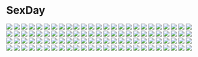 # SexDay
![](https://konachan.com/image/5a0442f9bb8a286dffd706ef51a22012/Konachan.com%20-%20178447%20blonde_hair%20blush%20breasts%20building%20cleavage%20gloves%20green_eyes%20halloween%20hat%20navel%20original%20pumpkin%20short_hair%20skirt%20thighhighs%20tie%20umbrella.jpg)
![](https://konachan.com/jpeg/7a537059fd5be851affdb960f4ced67f/Konachan.com%20-%20271855%202girls%20akiyama_uta%20black_hair%20blue_eyes%20brown_hair%20building%20city%20clouds%20kneehighs%20original%20shoujo_ai%20skirt%20sky%20sleeping%20sunset%20train%20tree%20twintails.jpg)
![](https://konachan.com/jpeg/1f460f70fdfe22de0b84cf556d5264af/Konachan.com%20-%20186385%20anus%20blonde_hair%20blush%20bra%20breast_grab%20breasts%20fingering%20game_cg%20green_eyes%20kobuichi%20nipples%20panties%20pussy%20spread_legs%20uncensored%20underwear%20yuzusoft.jpg)
![](https://konachan.com/image/148808b88d25c81166bc757d77bec707/Konachan.com%20-%2052953%20blue_hair%20fujimiya_chisa%20fukamine_riko%20hat%20hokazono_rinka%20kamishiro_yukari%20konosaka_kirino%20mitha%20pink%20pink_hair%20ribbons%20school_uniform%20wink.jpg)
![](https://konachan.com/image/e274bdbf5229303e8c628e14cf7dfdd1/Konachan.com%20-%2049536%20aisaka_taiga%20takasu_ryuuji%20toradora%20wedding_attire.jpg)
![](https://konachan.com/jpeg/e8e53355cbf350d9e8d6a46f8a1c805c/Konachan.com%20-%2029360%20purple_eyes%20purple_hair%20skirt%20tagme%20topless.jpg)
![](https://konachan.com/image/905866a8673d0491b2c9f5613713e731/Konachan.com%20-%2099775%20mahou_shoujo_madoka_magica%20miki_sayaka%20sakura_kyouko%20white.jpg)
![](https://konachan.com/image/ee1b4810d3b90ad50d7e83e8860b6c66/Konachan.com%20-%20238188%20bed%20blush%20bow%20braids%20brown_eyes%20brown_hair%20fuu_%28fuore%29%20original%20phone%20school_uniform%20short_hair%20skirt%20thighhighs.jpg)
![](https://konachan.com/image/b3ff0a27a6988d3350dafc527af8974d/Konachan.com%20-%20193800%202girls%20barefoot%20bra%20breasts%20cleavage%20konno_miki%20long_hair%20megami%20panties%20pink_hair%20purple_hair%20ranjou_satsuki%20scan%20twintails%20underwear.jpg)
![](https://konachan.com/image/fe0c04987479af306f9d15a97d90dc6b/Konachan.com%20-%2040936%20aa_megami-sama%20belldandy%20blue_eyes%20brown_hair%20sky.jpg)
![](https://konachan.com/image/57b6ab1b68debf304bf76efef1100be0/Konachan.com%20-%2087755%20aqua_hair%20blue_hair%20clouds%20hatsune_miku%20headphones%20long_hair%20petals%20scenic%20sky%20thighhighs%20tree%20twintails%20vocaloid.jpg)
![](https://konachan.com/image/9a789eff5308e75a352690177c6aa264/Konachan.com%20-%20278190%20ass%20blue_eyes%20brown_hair%20close%20original%20panties%20shisshou_senkoku%20short_hair%20train%20underwear.jpg)
![](https://konachan.com/jpeg/6bd7180869ade264c5abbb5b5a9e8197/Konachan.com%20-%20260246%202girls%20blue_eyes%20blue_hair%20blush%20breast_hold%20breasts%20cleavage%20dress%20maid%20pink_eyes%20pink_hair%20ram_%28re%3Azero%29%20rem_%28re%3Azero%29%20ribbons%20short_hair%20twins.jpg)
![](https://konachan.com/jpeg/aa98be660da542dc6f56b846ce1c4450/Konachan.com%20-%20219154%20arisugawa_aoi%20blonde_hair%20blue_eyes%20blush%20censored%20cum%20game_cg%20male%20nana-sama%20orange_eyes%20penis%20ponytail%20red_hair%20stockings%20studio_hilite%20tie%20trap.jpg)
![](https://konachan.com/image/036214aa5ca6a6b026dd3257cd126327/Konachan.com%20-%20255351%20aliasing%20amatsukiryoyu%20aqua_eyes%20aqua_hair%20hatsune_miku%20headphones%20long_hair%20petals%20skirt%20thighhighs%20tie%20twintails%20vocaloid.jpg)
![](https://konachan.com/image/960bf4fd157441c0a3d56826a6f6337d/Konachan.com%20-%2076715%20cc%20code_geass.jpg)
![](https://konachan.com/image/89ef460c7316ad6cb7e00bb299a300a8/Konachan.com%20-%20118285%20blue_hair%20breasts%20buriki%20cleavage%20denpa_onna_to_seishun_otoko%20long_hair%20touwa_meme%20vector%20white.jpg)
![](https://konachan.com/jpeg/a8e2e10e7a19d0fb574ddb691e1c43b9/Konachan.com%20-%20288438%20black_hair%20blush%20chibi%20chitanda_eru%20green_eyes%20hyouka%20male%20mery_%28apfl0515%29%20oreki_houtarou%20school_uniform%20short_hair%20signed%20skirt%20wings.jpg)
![](https://konachan.com/image/1ee20a6b9dec4ba5d56a3d3a5ac351bf/Konachan.com%20-%2085297%20dress%20green_eyes%20green_hair%20gumi%20naoto%20shorts%20vocaloid.jpg)
![](https://konachan.com/image/a907ee493c62cbeab05c097db8342bb0/Konachan.com%20-%20144206%20black_eyes%20black_hair%20blue_eyes%20brown_eyes%20brown_hair%20group%20headband%20k-on%21%20long_hair%20red_eyes%20scan%20short_hair%20suit%20thighhighs%20tie%20twintails.jpg)
![](https://konachan.com/image/cd977347c223a12e45bf8d9e4cd3b5bc/Konachan.com%20-%20115884%20argenteumastrum%20hagiwara_yukiho%20idolmaster%20kikuchi_makoto.jpg)
![](https://konachan.com/image/a4a27da2c87b95bfb0c1e8a6383145b6/Konachan.com%20-%20154284%20nanfe%20original.jpg)
![](https://konachan.com/jpeg/ffc7e4f17a5d12788fd0ba2e575c7504/Konachan.com%20-%2019035%20arcueid_brunestud%20ciel%20hisui%20kohaku%20melty_blood%20shingetsutan_tsukihime%20tohno_akiha%20twins%20vermillion_akiha.jpg)
![](https://konachan.com/image/b735165960c14a69874cd081de666322/Konachan.com%20-%2065236%20bikini%20breasts%20hoshiguma_yuugi%20pointed_ears%20saigyouji_yuyuko%20swimsuit%20touhou%20yakumo_yukari%20yasaka_kanako.jpg)
![](https://konachan.com/jpeg/30b2a27eab4e1c6cc88973387e2dc675/Konachan.com%20-%2020540%20ghost_in_the_shell%20tachikoma.jpg)
![](https://konachan.com/image/a6ba0b812df9ec8fc3518dbe94edfef7/Konachan.com%20-%20191427%20blonde_hair%20bodysuit%20crossover%20eyepatch%20headband%20kagamine_len%20kagamine_rin%20male%20nine_%28liuyuhao1992%29%20phone%20short_hair%20vocaloid%20yellow_eyes.jpg)
![](https://konachan.com/image/a9f4223e102e17cb9323e5fb65083ff7/Konachan.com%20-%2064801%20cecily_cambell%20charlotte_e_firobisher%20lisa%20pointed_ears%20seiken_no_blacksmith.jpg)
![](https://konachan.com/image/37568e9ec3a2a0430852742461359773/Konachan.com%20-%20197837%20black_hair%20blue_eyes%20glasses%20itsutsuse%20long_hair%20original%20skirt.jpg)
![](https://konachan.com/jpeg/b24235c3b853bb4fbdef3f87fdd25a0e/Konachan.com%20-%20281677%20bakemonogatari%20blonde_hair%20dress%20loli%20long_hair%20monogatari_%28series%29%20oshino_shinobu%20summer_dress%20tr_%28hareru%29%20yellow%20yellow_eyes.jpg)
![](https://konachan.com/image/ebb39c6bcfb23238dade3748687a6680/Konachan.com%20-%20203608%20blonde_hair%20card_captor_sakura%20green_eyes%20hc%20kinomoto_sakura%20ribbons%20water%20wings.jpg)
![](https://konachan.com/image/08e934b1a3485f19aec4ce257ae509b5/Konachan.com%20-%2036321%20black%20boots%20hatsune_miku%20red_eyes%20thighhighs%20tie%20twintails%20vocaloid%20zettai_ryouiki.jpg)
![](https://konachan.com/image/59a704ca41bf373f68fa9ee088f8bb5b/Konachan.com%20-%20205588%20dlsite.com%20gray_hair%20original%20pantyhose%20paseri%20red_eyes%20scarf%20xi_lily.jpg)
![](https://konachan.com/image/ab2667e0f05c2b269f4e36ec3bb10e30/Konachan.com%20-%2054133%20blue_hair%20fire%20hat%20hinanawi_tenshi%20long_hair%20moon%20orange_eyes%20skirt%20sky%20sword%20touhou%20weapon.jpg)
![](https://konachan.com/image/cd7bdcd3379dc5301abd501da4080fee/Konachan.com%20-%20124537%202girls%20blonde_hair%20breasts%20cleavage%20die_%28artist%29%20hug%20long_hair%20mahou_shoujo_madoka_magica%20red_hair%20sakura_kyouko%20shirt%20tomoe_mami%20undressing%20yuri.jpg)
![](https://konachan.com/jpeg/d2e75d308dec0ff07753f6e8550edd83/Konachan.com%20-%20306276%20blush%20fang%20long_hair%20masayo_%28gin_no_ame%29%20moon%20night%20original%20red_eyes%20skirt%20sky%20stars%20tie%20vampire%20water%20white_hair.jpg)
![](https://konachan.com/jpeg/9bfd3c4d49dd0db6f200e164f4c10184/Konachan.com%20-%20275558%20animal_ears%20anthropomorphism%20ass%20black_hair%20bra%20brown_hair%20long_hair%20navel%20panties%20see_through%20short_hair%20twintails%20underwear%20wink%20yellow_eyes.jpg)
![](https://konachan.com/jpeg/006dfea6cf7d77729e3d9e00218608f2/Konachan.com%20-%20230217%20aliasing%20ass%20breasts%20brown_hair%20cameltoe%20game_cg%20hiwa_yuuka%20kobapyon%20long_hair%20mirror%20navel%20no_bra%20open_shirt%20panties%20reflection%20shirt%20underwear.jpg)
![](https://konachan.com/jpeg/043bde1f372438373b5d86e97b68ac0c/Konachan.com%20-%20208856%20crown%20dress%20elbow_gloves%20enka_%28aknne%29%20flowers%20gloves%20green_hair%20gumi%20gun%20rose%20short_hair%20sideboob%20vocaloid%20weapon.jpg)
![](https://konachan.com/jpeg/7626d1b4443db3d74b34d07a50fd7ebb/Konachan.com%20-%20215390%20black_eyes%20black_hair%20cropped%20glasses%20original%20pantyhose%20park%20ponytail%20scan%20takamichi.jpg)
![](https://konachan.com/image/ef77eced46b866d5cec130385ddf1508/Konachan.com%20-%20211417%202girls%20angel_beats%21%20hisako%20iwasawa_masami%20tazu.jpg)
![](https://konachan.com/image/38f54b48c724ebb9f39df6039a1a936b/Konachan.com%20-%2010169%20blue_eyes%20blue_hair%20chibi%20green_eyes%20haruno_sakura%20headband%20male%20naruto%20orange_hair%20pink_hair%20uchiha_sasuke%20uzumaki_naruto.jpg)
![](https://konachan.com/jpeg/0a24a79e2e975635146fb9b3bc5d2760/Konachan.com%20-%20160563%20kagerou_project%20lemontea%20tateyama_ayano.jpg)
![](https://konachan.com/image/e5079038c9ee207025616ce7b9c2d311/Konachan.com%20-%20144175%20all_male%20black_hair%20blood%20cross%20gray_eyes%20gun%20jpeg_artifacts%20male%20nicholas_d_wolfwood%20short_hair%20suit%20trigun%20tsuki_wani%20weapon.jpg)
![](https://konachan.com/image/12f01e2116dafb4871b5b298764cad74/Konachan.com%20-%20197919%20blonde_hair%20microphone%20original%20signed%20teyuruun%20torn_clothes%20white.jpg)
![](https://konachan.com/image/1279ae29e310ffe32fd284921d20beba/Konachan.com%20-%20130163%20ano_natsu_de_matteru%20blue_eyes%20blue_hair%20landscape%20rinon_%28ano_natsu_de_matteru%29%20scenic%20school_uniform%20short_hair%20tanigawa_kanna.jpg)
![](https://konachan.com/image/231511c2e7aa86d5b611e3c081ce87cd/Konachan.com%20-%20217789%20aqua_eyes%20aqua_hair%20loli%20long_hair%20muishiki_%28umauma016%29%20original%20shorts%20twintails.jpg)
![](https://konachan.com/image/1d08d062907f1262672d9ed78e46ecfe/Konachan.com%20-%20253125%20azur_lane%20bikini%20bow%20breasts%20cameltoe%20fang%20garter_belt%20long_hair%20nekomicha%20red_eyes%20signed%20spread_legs%20swimsuit%20thighhighs%20twintails%20white_hair.jpg)
![](https://konachan.com/image/50d32c1837c6bf11b3fe29d0a213aab5/Konachan.com%20-%20171355%20aqua_eyes%20black_hair%20blush%20bow%20close%20cropped%20hentai_ouji_to_warawanai_neko%20kantoku%20ponytail%20short_hair%20tsutsukakushi_tsukiko%20white.jpg)
![](https://konachan.com/image/b550a23fc632c655729402f081932501/Konachan.com%20-%20288230%20ass_grab%20black_hair%20blue_eyes%20breasts%20dark_skin%20dildo%20fellatio%20long_hair%20navel%20nipples%20nude%20penis%20pokemon%20pussy%20pussy_juice%20sex%20spread_legs%20uncensored.jpg)
![](https://konachan.com/image/54552c06c08c51cf22187b6e198f7a52/Konachan.com%20-%20307505%20blonde_hair%20blue_eyes%20blush%20close%20headband%20long_hair%20luode_huayuan%20pantyhose%20parody%20sailor_moon%20school_uniform%20tsukino_usagi%20twintails.jpg)
![](https://konachan.com/image/abce175b309f748038691f5920e93729/Konachan.com%20-%20122897%20card_captor_sakura%20kinomoto_sakura.jpg)
![](https://konachan.com/jpeg/a52f4b83fbfba830323c4aae9e921358/Konachan.com%20-%2059209%20hyakko%20kageyama_torako%20katou_haruaki%20saotome_suzume%20white.jpg)
![](https://konachan.com/image/4276d189102c9351d0dc7b553b917843/Konachan.com%20-%20172846%20blonde_hair%20boots%20cross%20dress%20hanchan%20loli%20long_hair%20original%20polychromatic.jpg)
![](https://konachan.com/jpeg/41e96a8397fa0fc1d2ce76d3d31c5d69/Konachan.com%20-%20290314%20ass%20blonde_hair%20blue_eyes%20blush%20bra%20breasts%20cleavage%20kurenai_hanpen%20open_shirt%20original%20school_uniform%20swimsuit%20tie%20twintails%20underwear.jpg)
![](https://konachan.com/jpeg/eaa48e5019100d62a7e8780debbb5521/Konachan.com%20-%2084161%20bianca%27s_daughter%20bike_shorts%20blonde_hair%20dragon_quest%20loli%20moonknives%20shorts%20weapon.jpg)
![](https://konachan.com/jpeg/fddf47fe47c9f74e6870a873e27c215d/Konachan.com%20-%20217328%20aqua_eyes%20blonde_hair%20bow%20braids%20breasts%20cleavage%20dress%20fast-runner-2024%20glasses%20long_hair%20original%20summer_dress%20twintails%20white%20wink.jpg)
![](https://konachan.com/image/3e7a3408fcbb74ad149e291722fd5a34/Konachan.com%20-%2050958%20mito_mashiro%20moekibara_fumitake%20tayutama.jpg)
![](https://konachan.com/jpeg/77debb308543805940af429732a02149/Konachan.com%20-%20196085%20ao_madou-shi%20gundam_build_fighters%20gundam_%28series%29%20hoshino_fumina%20mobile_suit_gundam%20third-party_edit%20white.jpg)
![](https://konachan.com/jpeg/0364deb1a2c72e3c81f5e4d258e1857f/Konachan.com%20-%20182883%20brown_eyes%20cross%20drink%20hat%20katsuragi_misato%20long_hair%20masao%20neon_genesis_evangelion%20pantyhose%20purple_hair%20white.jpg)
![](https://konachan.com/jpeg/8ac55030b82ff42f604288da39e951a2/Konachan.com%20-%20132313%20accel_world%20close%20kuro_yuki_hime%20transparent.jpg)
![](https://konachan.com/image/a8c2db4669862cb0e9b1a04e330567fa/Konachan.com%20-%20153189%20book%20green_eyes%20green_hair%20gumi%20hat%20pirate%20skirt%20sky%20tama_%28songe%29%20vocaloid.jpg)
![](https://konachan.com/image/dc13ef6f1ef6d6897f53309b71b06cbe/Konachan.com%20-%20148070%20bed%20black_hair%20breasts%20cleavage%20kirigaya_suguha%20kishimen%20navel%20nopan%20panties%20purple_hair%20short_hair%20sword_art_online%20underwear.jpg)
![](https://konachan.com/image/3a5bd963c174737a7e29d9eccd96aea3/Konachan.com%20-%2032166%20all_male%20blood%20brown_hair%20code_geass%20gloves%20green_eyes%20kururugi_suzaku%20male%20moon.jpg)
![](https://konachan.com/image/4b8563c76cc7d382516abf63bf9e156b/Konachan.com%20-%2048216%20akatsuki_no_goei%20breasts%20censored%20game_cg%20kanzaki_moe%20paizuri%20syangrila%20tomose_shunsaku%20underwear.jpg)
![](https://konachan.com/image/27f53f1d1b3fe53a19d68b2e0d95aaf5/Konachan.com%20-%20220221%20barefoot%20dress%20panties%20sleeping%20soon%20underwear%20vocaloid%20voiceroid%20yuzuki_yukari.jpg)
![](https://konachan.com/jpeg/e735ff050068a9f9ee2e2cccb45ecb85/Konachan.com%20-%20213723%20akuma_musume_no_kanban_ryouri%20animal_ears%20benimura_karu%20blush%20breast_grab%20breasts%20fang%20foxgirl%20game_cg%20kumu_%28akuma_musume%29%20nipples%20nude%20sex%20tail.jpg)
![](https://konachan.com/image/4eb3a3777c929824c16b7c1564bb94f5/Konachan.com%20-%2052529%20k-on%21%20manabe_nodoka%20white.jpg)
![](https://konachan.com/jpeg/cc9a455e66d665b12207bd44005c6ee1/Konachan.com%20-%20220752%20censored%20game_cg%20grass%20green_eyes%20madosoft%20miyase_mihiro%20paizuri%20pink_hair%20ribbons%20utsunomiya_tsumire%20wagamama_high_spec%20wet.jpg)
![](https://konachan.com/image/4cb32574e6e4a8ddc242be1df38042da/Konachan.com%20-%2031766%20blonde_hair%20blush%20favorite%20food%20game_cg%20happy_margaret%21%20kokonoka%20minahase_karin%20school_uniform.jpg)
![](https://konachan.com/jpeg/ef9b7d7331a9db29c3e638babfe1fb38/Konachan.com%20-%20117052%20animal_ears%20dress%20fang%20foxgirl%20loli%20long_hair%20orange_hair%20original%20panties%20red_eyes%20ta_299%20tail%20tears%20underwear%20white.jpg)
![](https://konachan.com/image/1afcd52b27f965d28dd00aa7a68cb60a/Konachan.com%20-%20100613%20close%20flandre_scarlet%20meola%20touhou%20vampire.jpg)
![](https://konachan.com/image/d03018bd493566b481d1bc37a73bbcf2/Konachan.com%20-%2030886%20hiiragi_kagami%20lucky_star.jpg)
![](https://konachan.com/jpeg/55eb864fab891d57d5d0481f8e2dc027/Konachan.com%20-%20148917%20aibu_ren%20bloomers%20blue_eyes%20blush%20bra%20breasts%20censored%20cum%20game_cg%20group%20long_hair%20navel%20nipples%20panties%20penis%20pink_hair%20pussy%20sex%20squeez%20wink%20yuibi.jpg)
![](https://konachan.com/jpeg/08b3187a600b8f3091ee9ff7249a0bb0/Konachan.com%20-%20169002%202girls%20animal%20black_hair%20blush%20fang%20feathers%20flat_chest%20gloves%20halo%20long_hair%20navel%20nopan%20pariet%20ponytail%20purple_hair%20spinel%20thighhighs%20wings.jpg)
![](https://konachan.com/jpeg/2b67e66d3416cdc1f862de8081b170ad/Konachan.com%20-%20209294%20black_hair%20braids%20breasts%20game_cg%20kamitsure_%7E7_no_nijou_fushigi%7E%20long_hair%20mizuki_kotora%20nipples%20nude%20pool%20pussy%20uncensored%20wet%20yurigaoka_nanami.jpg)
![](https://konachan.com/jpeg/b11a4ef09c356cdde9badccc3ae026c2/Konachan.com%20-%20206710%20dungeon_and_fighter%20elbow_gloves%20female_slayer_%28dnf%29%20gloves%20hanaboo%20long_hair%20red%20red_eyes%20watermark%20white_hair%20wristwear.jpg)
![](https://konachan.com/image/130e19e63b869a51117f632099236af8/Konachan.com%20-%20178493%20blue_eyes%20bow%20braids%20gray_hair%20gun%20headdress%20izayoi_sakuya%20jpeg_artifacts%20shorts%20sniper%20touhou%20translation_request%20weapon.jpg)
![](https://konachan.com/image/ed78b9df9b18891cfff8fde1c485c75c/Konachan.com%20-%20146715%20blue_eyes%20cici%20close%20gloves%20leaves%20original%20purple_hair%20short_hair%20signed%20sword%20weapon.jpg)
![](https://konachan.com/image/dde70924ddb3729107d8824c9064268d/Konachan.com%20-%20284060%20aqua_eyes%20blush%20chinomaron%20dress%20gochuumon_wa_usagi_desu_ka%3F%20kafuu_chino%20loli%20long_hair%20ponytail%20reflection%20water%20white_hair.jpg)
![](https://konachan.com/image/f8d0f2a96b6421d816e0ff889a0568ec/Konachan.com%20-%2024667%20locoroco.jpg)
![](https://konachan.com/jpeg/33dd7cf14e739e05ccd4481503513cb7/Konachan.com%20-%20244151%20aqua_eyes%20blush%20breasts%20cropped%20long_hair%20misaki_kurehito%20nipples%20no_bra%20ribbons%20scan%20see_through%20skirt_lift.jpg)
![](https://konachan.com/jpeg/29c40090df8849704c9b34e22bee1f53/Konachan.com%20-%20252499%20blood%20brown_hair%20building%20city%20long_hair%20male%20navel%20short_hair%20skirt%20sky%20stars%20sword%20tatakai_club%20thighhighs%20weapon%20yellow_eyes%20zettai_ryouiki.jpg)
![](https://konachan.com/jpeg/f3c24b423e4ad5b086427c60eb6b6902/Konachan.com%20-%20161546%20armin_arlert%20bertholt_fubar%20book%20christa_renz%20conny_springer%20eren_jaeger%20glasses%20marco_bodt%20mikasa_ackerman%20reiner_braun%20sasha_browse%20school_uniform.jpg)
![](https://konachan.com/image/6f5b7d959c19002d457da2b0f651f3a2/Konachan.com%20-%2059034%20all_male%20code_geass%20lelouch_lamperouge%20male.jpg)
![](https://konachan.com/jpeg/af896c72c8e88e48f964be071f9f077e/Konachan.com%20-%20145277%20blush%20breasts%20censored%20cunnilingus%20hakurei_reimu%20kirisame_marisa%20kochiya_sanae%20nipples%20nude%20pussy%20pussy_juice%20spread_pussy%20thighhighs%20touhou%20yuri.jpg)
![](https://konachan.com/image/59338d855a16341fcd587eabc7a632b5/Konachan.com%20-%2017188%20animal_ears%20breasts%20bunny_ears%20bunnygirl%20catgirl%20cleavage%20emudori%20glasses%20itou_noiji%20loli%20odoodo_funny%20pink_hair%20tail%20thighhighs%20unisonshift%20waitress.jpg)
![](https://konachan.com/image/33a92523bfa0c3e1cba5dc7f9cde7203/Konachan.com%20-%20270323%20animal_ears%20anthropomorphism%20ass%20azur_lane%20bed%20black_hair%20breasts%20catgirl%20filings_%28ailuo_c%29%20mask%20nude%20red_eyes%20short_hair%20tail%20yamashiro_%28azur_lane%29.jpg)
![](https://konachan.com/image/1a370a475111c01b90b08d50818cac63/Konachan.com%20-%20244986%20animal%20bird%20black_hair%20brown_eyes%20brown_hair%20cape%20clouds%20dress%20instrument%20kousaka_reina%20long_hair%20oumae_kumiko%20short_hair%20sky%20zicai_tang.jpg)
![](https://konachan.com/image/a7567d7f093f92ba8b9922ca87d363e1/Konachan.com%20-%2054229%20bikini%20hashimoto_takashi%20ichinose_mio%20short_hair%20swimsuit%20white_breath%20with_faint_hope.jpg)
![](https://konachan.com/jpeg/df5edcde9c39df5cea0d58155f271867/Konachan.com%20-%2022113%20mahou_shoujo_lyrical_nanoha%20mahou_shoujo_lyrical_nanoha_strikers%20panties%20takamachi_nanoha%20underwear.jpg)
![](https://konachan.com/image/42852f581a21ff11bc8aa32b5d01efcb/Konachan.com%20-%2091731%20blonde_hair%20blue_eyes%20guitar%20instrument%20kagamine_rin%20microphone%20ruins%20shorts%20thighhighs%20torigoe_takumi%20vocaloid.jpg)
![](https://konachan.com/jpeg/13d18914b6db153a4bc8bac4c58fe281/Konachan.com%20-%20164947%20blonde_hair%20breasts%20censored%20game_cg%20nipples%20ookouchi_nozomi%20reminiscence%20sex%20short_hair%20tigre_soft%20tomose_shunsaku.jpg)
![](https://konachan.com/image/66bc65de658a81cdd5bbc9e476e8061d/Konachan.com%20-%20163570%202girls%20blonde_hair%20blue_eyes%20dress%20gray_hair%20headdress%20long_hair%20red_eyes%20rozen_maiden%20shinku%20shoujo_ai%20suigintou%20ultimate_asuka%20wings.jpg)
![](https://konachan.com/image/61677f88d378e3dbaf4eed324cf0ee9d/Konachan.com%20-%2090726%20animal_ears%20blonde_hair%20blue_eyes%20capura_lin%20foxgirl%20gray_hair%20green_eyes%20original%20tail%20thighhighs.jpg)
![](https://konachan.com/image/a934ae9d8edaa2e399a49fdbec5d9aac/Konachan.com%20-%20221184%20ass%20bed%20black_hair%20blue_eyes%20blush%20dress%20fate_%28series%29%20fate_stay_night%20magicians%20pantyhose%20tohsaka_rin%20twintails.jpg)
![](https://konachan.com/image/cc1996a150151688f7280ad84eb8a8c6/Konachan.com%20-%20281729%20animal%20animal_ears%20bell%20cat%20catgirl%20cat_smile%20close%20collar%20granblue_fantasy%20green_hair%20orange_eyes%20sen_%28granblue_fantasy%29%20short_hair%20tukune%20wink.jpg)
![](https://konachan.com/jpeg/063fd6124b8a3be66d78b6b22ec21887/Konachan.com%20-%2087743%20animal_ears%20black_rock_shooter%20bra%20brown_hair%20cape%20long_hair%20shakugan_no_shana%20shana%20underwear%20white.jpg)
![](https://konachan.com/jpeg/32235aee3917be05a2e6e1beac72bbb2/Konachan.com%20-%20112031%20beatrice%20male%20umineko_no_naku_koro_ni%20ushiromiya_battler.jpg)
![](https://konachan.com/image/bc44ebbfcdff0a9e70d2670be4e8f80f/Konachan.com%20-%2011573%20happy_lesson%20ninomai_kisaragi%20pajamas.jpg)
![](https://konachan.com/image/99f6e85a4ca947e0f27e923bb6605d38/Konachan.com%20-%2090591%20aqua_eyes%20aqua_hair%20flowers%20hatsune_miku%20headphones%20sakisato_kiriko%20twintails%20vocaloid.jpg)
